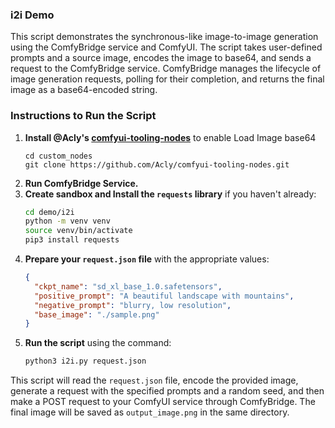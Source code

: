 ### i2i Demo

This script demonstrates the synchronous-like image-to-image generation using the ComfyBridge service and ComfyUI. The script takes user-defined prompts and a source image, encodes the image to base64, and sends a request to the ComfyBridge service. ComfyBridge manages the lifecycle of image generation requests, polling for their completion, and returns the final image as a base64-encoded string.

### Instructions to Run the Script

1. **Install @Acly's [comfyui-tooling-nodes](https://github.com/Acly/comfyui-tooling-nodes)** to enable Load Image base64
   ```
   cd custom_nodes
   git clone https://github.com/Acly/comfyui-tooling-nodes.git
   ``` 
2. **Run ComfyBridge Service.**
3. **Create sandbox and Install the `requests` library** if you haven't already:
   ```sh
   cd demo/i2i
   python -m venv venv
   source venv/bin/activate
   pip3 install requests
   ```
4. **Prepare your `request.json` file** with the appropriate values:
   ```json
   {
     "ckpt_name": "sd_xl_base_1.0.safetensors",
     "positive_prompt": "A beautiful landscape with mountains",
     "negative_prompt": "blurry, low resolution",
     "base_image": "./sample.png"
   }
   ```
5. **Run the script** using the command:
   ```sh
   python3 i2i.py request.json
   ```

This script will read the `request.json` file, encode the provided image, generate a request with the specified prompts and a random seed, and then make a POST request to your ComfyUI service through ComfyBridge.
The final image will be saved as `output_image.png` in the same directory.

